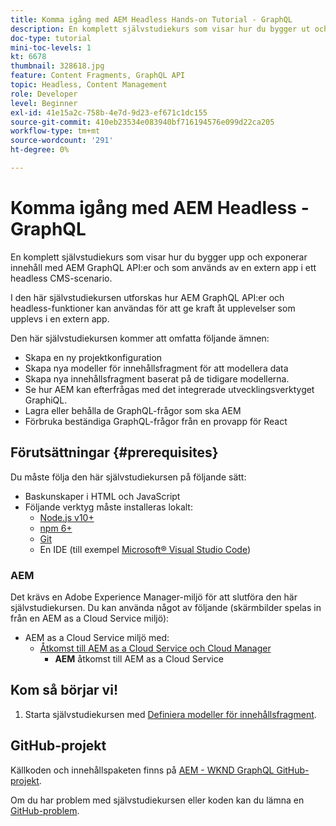 ```yaml
---
title: Komma igång med AEM Headless Hands-on Tutorial - GraphQL
description: En komplett självstudiekurs som visar hur du bygger ut och visar innehåll med hjälp AEM GraphQL API:er.
doc-type: tutorial
mini-toc-levels: 1
kt: 6678
thumbnail: 328618.jpg
feature: Content Fragments, GraphQL API
topic: Headless, Content Management
role: Developer
level: Beginner
exl-id: 41e15a2c-758b-4e7d-9d23-ef671c1dc155
source-git-commit: 410eb23534e083940bf716194576e099d22ca205
workflow-type: tm+mt
source-wordcount: '291'
ht-degree: 0%

---
```


# Komma igång med AEM Headless - GraphQL

En komplett självstudiekurs som visar hur du bygger upp och exponerar innehåll med AEM GraphQL API:er och som används av en extern app i ett headless CMS-scenario.

I den här självstudiekursen utforskas hur AEM GraphQL API:er och headless-funktioner kan användas för att ge kraft åt upplevelser som upplevs i en extern app.

Den här självstudiekursen kommer att omfatta följande ämnen:

* Skapa en ny projektkonfiguration
* Skapa nya modeller för innehållsfragment för att modellera data
* Skapa nya innehållsfragment baserat på de tidigare modellerna.
* Se hur AEM kan efterfrågas med det integrerade utvecklingsverktyget GraphiQL.
* Lagra eller behålla de GraphQL-frågor som ska AEM
* Förbruka beständiga GraphQL-frågor från en provapp för React


## Förutsättningar {#prerequisites}

Du måste följa den här självstudiekursen på följande sätt:

* Baskunskaper i HTML och JavaScript
* Följande verktyg måste installeras lokalt:
   * [Node.js v10+](https://nodejs.org/en/)
   * [npm 6+](https://www.npmjs.com/)
   * [Git](https://git-scm.com/)
   * En IDE (till exempel [Microsoft® Visual Studio Code](https://code.visualstudio.com/))

### AEM

Det krävs en Adobe Experience Manager-miljö för att slutföra den här självstudiekursen. Du kan använda något av följande (skärmbilder spelas in från en AEM as a Cloud Service miljö):

* AEM as a Cloud Service miljö med:
   * [Åtkomst till AEM as a Cloud Service och Cloud Manager](/help/cloud-service/accessing/overview.md)
      * **AEM** åtkomst till AEM as a Cloud Service

## Kom så börjar vi!

1. Starta självstudiekursen med [Definiera modeller för innehållsfragment](content-fragment-models.md).

## GitHub-projekt

Källkoden och innehållspaketen finns på [AEM - WKND GraphQL GitHub-projekt](https://github.com/adobe/aem-guides-wknd-graphql).

Om du har problem med självstudiekursen eller koden kan du lämna en [GitHub-problem](https://github.com/adobe/aem-guides-wknd-graphql/issues).
